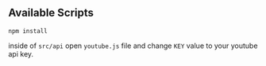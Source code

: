 ## Available Scripts

`npm install`

inside of `src/api` open `youtube.js` file and change `KEY` value to your youtube api key.
